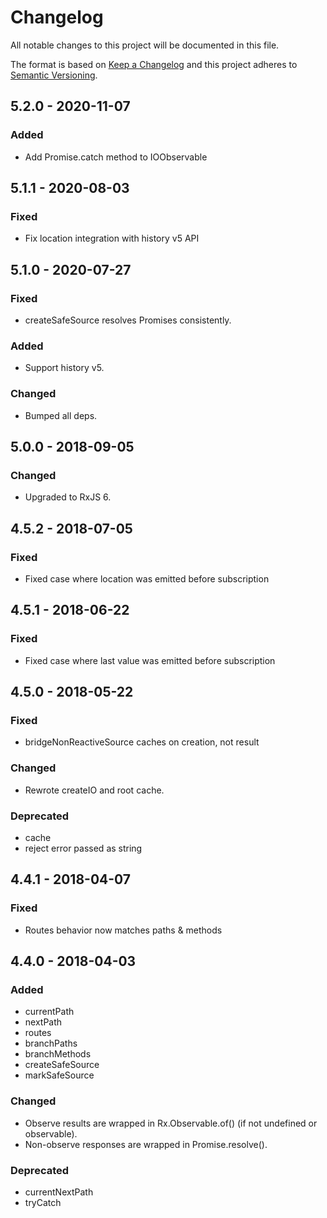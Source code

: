 # Changelog

All notable changes to this project will be documented in this file.

The format is based on [Keep a Changelog](http://keepachangelog.com/en/1.0.0/)
and this project adheres to [Semantic Versioning](http://semver.org/spec/v2.0.0.html).

## 5.2.0 - 2020-11-07

### Added

- Add Promise.catch method to IOObservable

## 5.1.1 - 2020-08-03

### Fixed

- Fix location integration with history v5 API

## 5.1.0 - 2020-07-27

### Fixed

- createSafeSource resolves Promises consistently.

### Added

- Support history v5.

### Changed

- Bumped all deps.

## 5.0.0 - 2018-09-05

### Changed

- Upgraded to RxJS 6.

## 4.5.2 - 2018-07-05

### Fixed

- Fixed case where location was emitted before subscription

## 4.5.1 - 2018-06-22

### Fixed

- Fixed case where last value was emitted before subscription

## 4.5.0 - 2018-05-22

### Fixed

- bridgeNonReactiveSource caches on creation, not result

### Changed

- Rewrote createIO and root cache.

### Deprecated

- cache
- reject error passed as string

## 4.4.1 - 2018-04-07

### Fixed

- Routes behavior now matches paths & methods

## 4.4.0 - 2018-04-03

### Added

- currentPath
- nextPath
- routes
- branchPaths
- branchMethods
- createSafeSource
- markSafeSource

### Changed

- Observe results are wrapped in Rx.Observable.of() (if not undefined or observable).
- Non-observe responses are wrapped in Promise.resolve().

### Deprecated

- currentNextPath
- tryCatch
